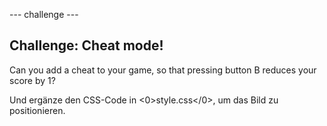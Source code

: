 \--- challenge \---

## Challenge: Cheat mode!

Can you add a cheat to your game, so that pressing button B reduces your score by 1?

Und ergänze den CSS-Code in <0>style.css</0>, um das Bild zu positionieren.